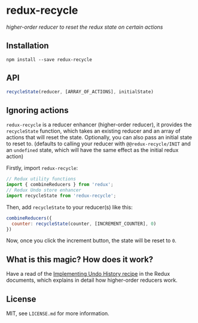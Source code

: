 # redux-recycle

_higher-order reducer to reset the redux state on certain actions_


## Installation

```
npm install --save redux-recycle
```


## API

```js
recycleState(reducer, [ARRAY_OF_ACTIONS], initialState)
```


## Ignoring actions

`redux-recycle` is a reducer enhancer (higher-order reducer), it provides the
`recycleState` function, which takes an existing reducer and an array of
actions that will reset the state. Optionally, you can also pass an initial
state to reset to. (defaults to calling your reducer with
`@@redux-recycle/INIT` and an `undefined` state, which will have the same effect
as the initial redux action)

Firstly, import `redux-recycle`:

```js
// Redux utility functions
import { combineReducers } from 'redux';
// Redux Undo store enhancer
import recycleState from 'redux-recycle';
```

Then, add `recycleState` to your reducer(s) like this:

```js
combineReducers({
  counter: recycleState(counter, [INCREMENT_COUNTER], 0)
})
```

Now, once you click the increment button, the state will be reset to `0`.


## What is this magic? How does it work?

Have a read of the [Implementing Undo History recipe](https://rackt.github.io/redux/docs/recipes/ImplementingUndoHistory.html)
in the Redux documents, which explains in detail how higher-order reducers work.


## License

MIT, see `LICENSE.md` for more information.
